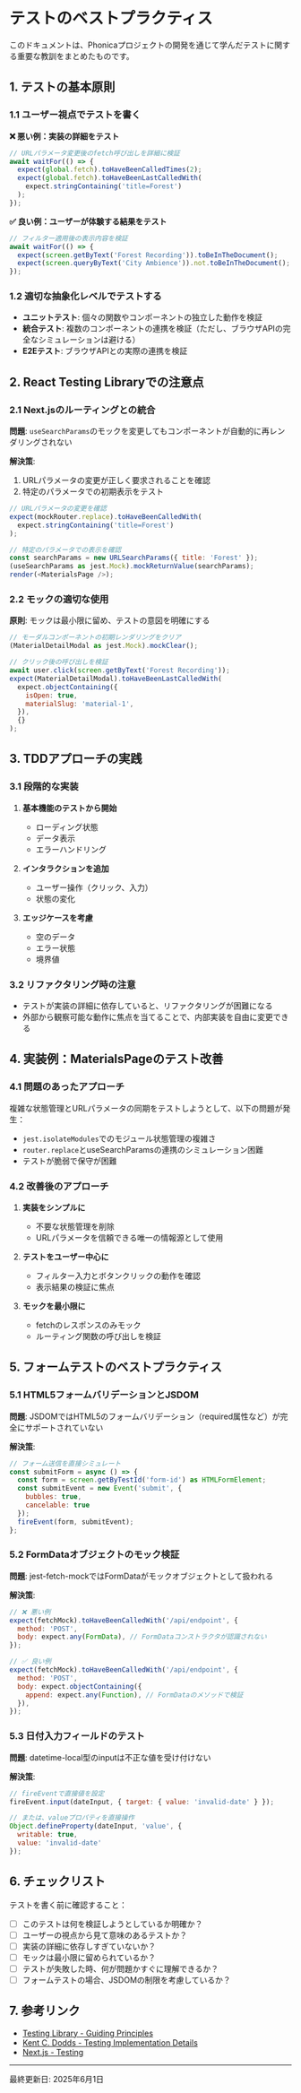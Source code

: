 # テストのベストプラクティス

このドキュメントは、Phonicaプロジェクトの開発を通じて学んだテストに関する重要な教訓をまとめたものです。

## 1. テストの基本原則

### 1.1 ユーザー視点でテストを書く

**❌ 悪い例：実装の詳細をテスト**
```javascript
// URLパラメータ変更後のfetch呼び出しを詳細に検証
await waitFor(() => {
  expect(global.fetch).toHaveBeenCalledTimes(2);
  expect(global.fetch).toHaveBeenLastCalledWith(
    expect.stringContaining('title=Forest')
  );
});
```

**✅ 良い例：ユーザーが体験する結果をテスト**
```javascript
// フィルター適用後の表示内容を検証
await waitFor(() => {
  expect(screen.getByText('Forest Recording')).toBeInTheDocument();
  expect(screen.queryByText('City Ambience')).not.toBeInTheDocument();
});
```

### 1.2 適切な抽象化レベルでテストする

- **ユニットテスト**: 個々の関数やコンポーネントの独立した動作を検証
- **統合テスト**: 複数のコンポーネントの連携を検証（ただし、ブラウザAPIの完全なシミュレーションは避ける）
- **E2Eテスト**: ブラウザAPIとの実際の連携を検証

## 2. React Testing Libraryでの注意点

### 2.1 Next.jsのルーティングとの統合

**問題**: `useSearchParams`のモックを変更してもコンポーネントが自動的に再レンダリングされない

**解決策**:
1. URLパラメータの変更が正しく要求されることを確認
2. 特定のパラメータでの初期表示をテスト

```javascript
// URLパラメータの変更を確認
expect(mockRouter.replace).toHaveBeenCalledWith(
  expect.stringContaining('title=Forest')
);

// 特定のパラメータでの表示を確認
const searchParams = new URLSearchParams({ title: 'Forest' });
(useSearchParams as jest.Mock).mockReturnValue(searchParams);
render(<MaterialsPage />);
```

### 2.2 モックの適切な使用

**原則**: モックは最小限に留め、テストの意図を明確にする

```javascript
// モーダルコンポーネントの初期レンダリングをクリア
(MaterialDetailModal as jest.Mock).mockClear();

// クリック後の呼び出しを検証
await user.click(screen.getByText('Forest Recording'));
expect(MaterialDetailModal).toHaveBeenLastCalledWith(
  expect.objectContaining({
    isOpen: true,
    materialSlug: 'material-1',
  }),
  {}
);
```

## 3. TDDアプローチの実践

### 3.1 段階的な実装

1. **基本機能のテストから開始**
   - ローディング状態
   - データ表示
   - エラーハンドリング

2. **インタラクションを追加**
   - ユーザー操作（クリック、入力）
   - 状態の変化

3. **エッジケースを考慮**
   - 空のデータ
   - エラー状態
   - 境界値

### 3.2 リファクタリング時の注意

- テストが実装の詳細に依存していると、リファクタリングが困難になる
- 外部から観察可能な動作に焦点を当てることで、内部実装を自由に変更できる

## 4. 実装例：MaterialsPageのテスト改善

### 4.1 問題のあったアプローチ

複雑な状態管理とURLパラメータの同期をテストしようとして、以下の問題が発生：

- `jest.isolateModules`でのモジュール状態管理の複雑さ
- `router.replace`とuseSearchParamsの連携のシミュレーション困難
- テストが脆弱で保守が困難

### 4.2 改善後のアプローチ

1. **実装をシンプルに**
   - 不要な状態管理を削除
   - URLパラメータを信頼できる唯一の情報源として使用

2. **テストをユーザー中心に**
   - フィルター入力とボタンクリックの動作を確認
   - 表示結果の検証に焦点

3. **モックを最小限に**
   - fetchのレスポンスのみモック
   - ルーティング関数の呼び出しを検証

## 5. フォームテストのベストプラクティス

### 5.1 HTML5フォームバリデーションとJSDOM

**問題**: JSDOMではHTML5のフォームバリデーション（required属性など）が完全にサポートされていない

**解決策**:
```javascript
// フォーム送信を直接シミュレート
const submitForm = async () => {
  const form = screen.getByTestId('form-id') as HTMLFormElement;
  const submitEvent = new Event('submit', { 
    bubbles: true, 
    cancelable: true 
  });
  fireEvent(form, submitEvent);
};
```

### 5.2 FormDataオブジェクトのモック検証

**問題**: jest-fetch-mockではFormDataがモックオブジェクトとして扱われる

**解決策**:
```javascript
// ❌ 悪い例
expect(fetchMock).toHaveBeenCalledWith('/api/endpoint', {
  method: 'POST',
  body: expect.any(FormData), // FormDataコンストラクタが認識されない
});

// ✅ 良い例
expect(fetchMock).toHaveBeenCalledWith('/api/endpoint', {
  method: 'POST',
  body: expect.objectContaining({
    append: expect.any(Function), // FormDataのメソッドで検証
  }),
});
```

### 5.3 日付入力フィールドのテスト

**問題**: datetime-local型のinputは不正な値を受け付けない

**解決策**:
```javascript
// fireEventで直接値を設定
fireEvent.input(dateInput, { target: { value: 'invalid-date' } });

// または、valueプロパティを直接操作
Object.defineProperty(dateInput, 'value', {
  writable: true,
  value: 'invalid-date'
});
```

## 6. チェックリスト

テストを書く前に確認すること：

- [ ] このテストは何を検証しようとしているか明確か？
- [ ] ユーザーの視点から見て意味のあるテストか？
- [ ] 実装の詳細に依存しすぎていないか？
- [ ] モックは最小限に留められているか？
- [ ] テストが失敗した時、何が問題かすぐに理解できるか？
- [ ] フォームテストの場合、JSDOMの制限を考慮しているか？

## 7. 参考リンク

- [Testing Library - Guiding Principles](https://testing-library.com/docs/guiding-principles)
- [Kent C. Dodds - Testing Implementation Details](https://kentcdodds.com/blog/testing-implementation-details)
- [Next.js - Testing](https://nextjs.org/docs/testing)

---

最終更新日: 2025年6月1日